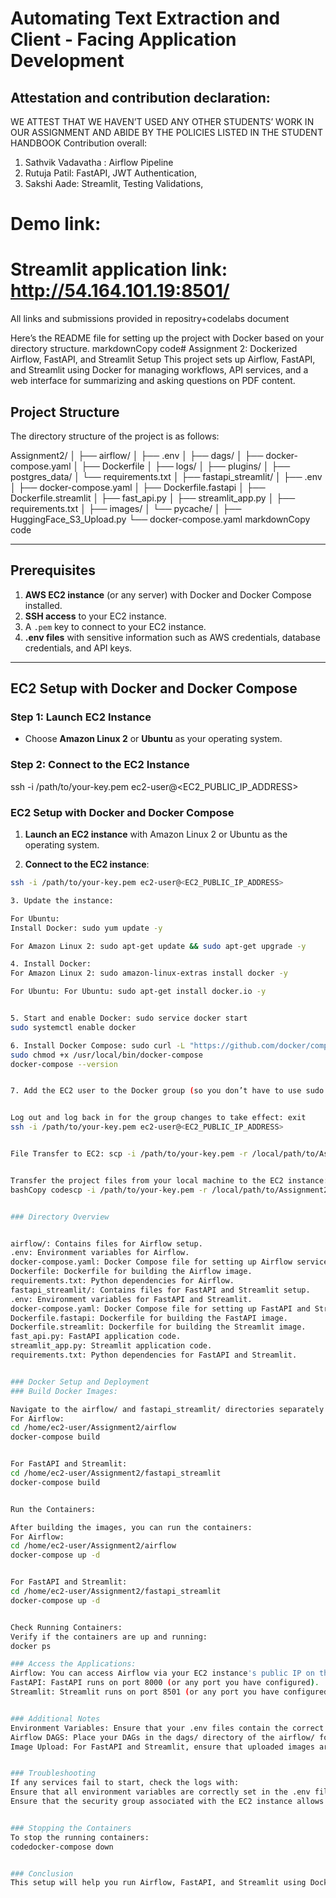 # Automating Text Extraction and Client - Facing Application Development

## Attestation and contribution declaration:
WE ATTEST THAT WE HAVEN’T USED ANY OTHER STUDENTS’ WORK IN OUR
ASSIGNMENT AND ABIDE BY THE POLICIES LISTED IN THE STUDENT HANDBOOK
Contribution overall:
1. Sathvik Vadavatha : Airflow Pipeline
2. Rutuja Patil: FastAPI, JWT Authentication, 
3. Sakshi Aade: Streamlit, Testing Validations, 

# Demo link:
# Streamlit application link: http://54.164.101.19:8501/

All links and submissions provided in repositry+codelabs document

Here’s the README file for setting up the project with Docker based on your directory structure.
markdownCopy code# Assignment 2: Dockerized Airflow, FastAPI, and Streamlit Setup
This project sets up Airflow, FastAPI, and Streamlit using Docker for managing workflows, API services, and a web interface for summarizing and asking questions on PDF content. 
## Project Structure
The directory structure of the project is as follows:
 
Assignment2/ │ ├── airflow/ │ ├── .env │ ├── dags/ │ ├── docker-compose.yaml │ ├── Dockerfile │ ├── logs/ │ ├── plugins/ │ ├── postgres_data/ │ └── requirements.txt │ ├── fastapi_streamlit/ │ ├── .env │ ├── docker-compose.yaml │ ├── Dockerfile.fastapi │ ├── Dockerfile.streamlit │ ├── fast_api.py │ ├── streamlit_app.py │ ├── requirements.txt │ ├── images/ │ └── pycache/ │ ├── HuggingFace_S3_Upload.py └── docker-compose.yaml
markdownCopy code

---

## Prerequisites
1. **AWS EC2 instance** (or any server) with Docker and Docker Compose installed.
2. **SSH access** to your EC2 instance.
3. A `.pem` key to connect to your EC2 instance.
4. **.env files** with sensitive information such as AWS credentials, database credentials, and API keys.

---

## EC2 Setup with Docker and Docker Compose

### Step 1: Launch EC2 Instance
- Choose **Amazon Linux 2** or **Ubuntu** as your operating system.

### Step 2: Connect to the EC2 Instance

ssh -i /path/to/your-key.pem ec2-user@<EC2_PUBLIC_IP_ADDRESS>
### EC2 Setup with Docker and Docker Compose

1. **Launch an EC2 instance** with Amazon Linux 2 or Ubuntu as the operating system.
 
 2. **Connect to the EC2 instance**:
   ```bash
   ssh -i /path/to/your-key.pem ec2-user@<EC2_PUBLIC_IP_ADDRESS>
 
3. Update the instance:
 
For Ubuntu:
Install Docker: sudo yum update -y

For Amazon Linux 2: sudo apt-get update && sudo apt-get upgrade -y

4. Install Docker:
For Amazon Linux 2: sudo amazon-linux-extras install docker -y

For Ubuntu: For Ubuntu: sudo apt-get install docker.io -y


5. Start and enable Docker: sudo service docker start
sudo systemctl enable docker

6. Install Docker Compose: sudo curl -L "https://github.com/docker/compose/releases/latest/download/docker-compose-$(uname -s)-$(uname -m)" -o /usr/local/bin/docker-compose
sudo chmod +x /usr/local/bin/docker-compose
docker-compose --version


7. Add the EC2 user to the Docker group (so you don’t have to use sudo for Docker commands): sudo usermod -aG docker ec2-user

 
Log out and log back in for the group changes to take effect: exit
ssh -i /path/to/your-key.pem ec2-user@<EC2_PUBLIC_IP_ADDRESS>


File Transfer to EC2: scp -i /path/to/your-key.pem -r /local/path/to/Assignment2 ec2-user@<EC2_PUBLIC_IP_ADDRESS>:/home/ec2-user/


Transfer the project files from your local machine to the EC2 instance:
bashCopy codescp -i /path/to/your-key.pem -r /local/path/to/Assignment2 ec2-user@<EC2_PUBLIC_IP_ADDRESS>:/home/ec2-user/


### Directory Overview


airflow/: Contains files for Airflow setup.
.env: Environment variables for Airflow.
docker-compose.yaml: Docker Compose file for setting up Airflow services.
Dockerfile: Dockerfile for building the Airflow image.
requirements.txt: Python dependencies for Airflow.
fastapi_streamlit/: Contains files for FastAPI and Streamlit setup.
.env: Environment variables for FastAPI and Streamlit.
docker-compose.yaml: Docker Compose file for setting up FastAPI and Streamlit services.
Dockerfile.fastapi: Dockerfile for building the FastAPI image.
Dockerfile.streamlit: Dockerfile for building the Streamlit image.
fast_api.py: FastAPI application code.
streamlit_app.py: Streamlit application code.
requirements.txt: Python dependencies for FastAPI and Streamlit.


### Docker Setup and Deployment
### Build Docker Images:

Navigate to the airflow/ and fastapi_streamlit/ directories separately and run the following commands to build the Docker images:
For Airflow:
cd /home/ec2-user/Assignment2/airflow
docker-compose build

 
For FastAPI and Streamlit:
cd /home/ec2-user/Assignment2/fastapi_streamlit
docker-compose build


Run the Containers:

After building the images, you can run the containers:
For Airflow:
cd /home/ec2-user/Assignment2/airflow
docker-compose up -d

 
For FastAPI and Streamlit:
cd /home/ec2-user/Assignment2/fastapi_streamlit
docker-compose up -d


Check Running Containers:
Verify if the containers are up and running:
docker ps

### Access the Applications:
Airflow: You can access Airflow via your EC2 instance's public IP on the port you've configured (typically port 8080).
FastAPI: FastAPI runs on port 8000 (or any port you have configured).
Streamlit: Streamlit runs on port 8501 (or any port you have configured).


### Additional Notes
Environment Variables: Ensure that your .env files contain the correct values, such as AWS credentials, database credentials, and API keys.
Airflow DAGS: Place your DAGs in the dags/ directory of the airflow/ folder.
Image Upload: For FastAPI and Streamlit, ensure that uploaded images are stored in the images/ folder in the fastapi_streamlit/ directory.


### Troubleshooting
If any services fail to start, check the logs with:
Ensure that all environment variables are correctly set in the .env files.
Ensure that the security group associated with the EC2 instance allows inbound traffic on the required ports (e.g., 8000, 8501, 8080).


### Stopping the Containers
To stop the running containers:
codedocker-compose down


### Conclusion
This setup will help you run Airflow, FastAPI, and Streamlit using Docker in a production-like environment. If you have any issues, check the logs and ensure that your EC2 instance is properly configured with the necessary security group rules.

 
 
